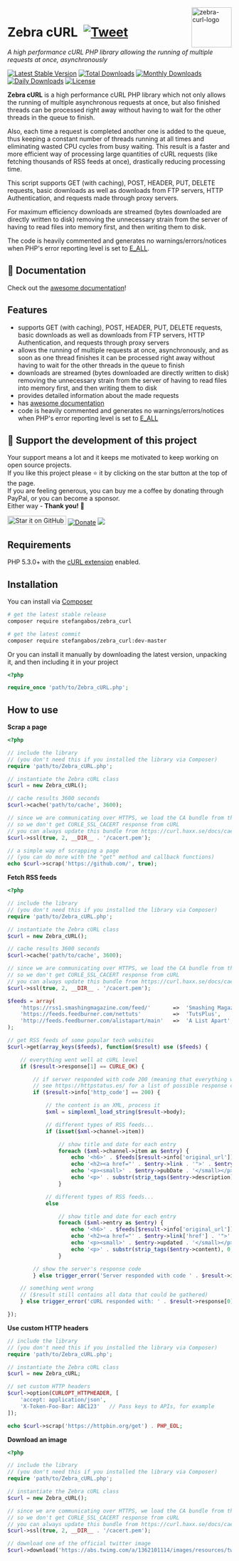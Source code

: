 <img src="https://github.com/stefangabos/zebrajs/blob/master/docs/images/logo.png" alt="zebra-curl-logo" align="right" width="90">

# Zebra cURL &nbsp;[![Tweet](https://img.shields.io/twitter/url/http/shields.io.svg?style=social)](https://twitter.com/intent/tweet?text=A+high+performance+cURL+PHP+library+allowing+the+running+of+multiple+requests+at+once,+asynchronously&url=https://github.com/stefangabos/Zebra_cURL&via=stefangabos)

*A high performance cURL PHP library allowing the running of multiple requests at once, asynchronously*

[![Latest Stable Version](https://poser.pugx.org/stefangabos/zebra_curl/v/stable)](https://packagist.org/packages/stefangabos/zebra_curl) [![Total Downloads](https://poser.pugx.org/stefangabos/zebra_curl/downloads)](https://packagist.org/packages/stefangabos/zebra_curl) [![Monthly Downloads](https://poser.pugx.org/stefangabos/zebra_curl/d/monthly)](https://packagist.org/packages/stefangabos/zebra_curl) [![Daily Downloads](https://poser.pugx.org/stefangabos/zebra_curl/d/daily)](https://packagist.org/packages/stefangabos/zebra_curl) [![License](https://poser.pugx.org/stefangabos/zebra_curl/license)](https://packagist.org/packages/stefangabos/zebra_curl)

**Zebra cURL** is a high performance cURL PHP library which not only allows the running of multiple asynchronous requests at once, but also finished threads can be processed right away without having to wait for the other threads in the queue to finish.

Also, each time a request is completed another one is added to the queue, thus keeping a constant number of threads running at all times and eliminating wasted CPU cycles from busy waiting. This result is a faster and more efficient way of processing large quantities of cURL requests (like fetching thousands of RSS feeds at once), drastically reducing processing time.

This script supports GET (with caching), POST, HEADER, PUT, DELETE requests, basic downloads as well as downloads from FTP servers, HTTP Authentication, and requests made through proxy servers.

For maximum efficiency downloads are streamed (bytes downloaded are directly written to disk) removing the unnecessary strain from the server of having to read files into memory first, and then writing them to disk.

The code is heavily commented and generates no warnings/errors/notices when PHP's error reporting level is set to [E_ALL](https://www.php.net/manual/en/function.error-reporting.php).

## :notebook_with_decorative_cover: Documentation

Check out the [awesome documentation](https://stefangabos.github.io/Zebra_cURL/Zebra_cURL/Zebra_cURL.html)!

## Features

- supports GET (with caching), POST, HEADER, PUT, DELETE requests, basic downloads as well as downloads from FTP servers, HTTP Authentication, and requests through proxy servers
- allows the running of multiple requests at once, asynchronously, and as soon as one thread finishes it can be processed right away without having to wait for the other threads in the queue to finish
- downloads are streamed (bytes downloaded are directly written to disk) removing the unnecessary strain from the server of having to read files into memory first, and then writing them to disk
- provides detailed information about the made requests
- has [awesome documentation](https://stefangabos.github.io/Zebra_cURL/Zebra_cURL/Zebra_cURL.html)
- code is heavily commented and generates no warnings/errors/notices when PHP's error reporting level is set to [E_ALL](https://www.php.net/manual/en/function.error-reporting.php)

## 🎂 Support the development of this project

Your support means a lot and it keeps me motivated to keep working on open source projects.<br>
If you like this project please ⭐ it by clicking on the star button at the top of the page.<br>
If you are feeling generous, you can buy me a coffee by donating through PayPal, or you can become a sponsor.<br>
Either way - **Thank you!** 🎉

[<img src="https://img.shields.io/github/stars/stefangabos/zebra_curl?color=green&label=star%20it%20on%20GitHub" width="132" height="20" alt="Star it on GitHub">](https://github.com/stefangabos/Zebra_cURL) [![Donate](https://img.shields.io/badge/Donate-PayPal-green.svg)](https://www.paypal.com/cgi-bin/webscr?cmd=_s-xclick&hosted_button_id=W6MCFT65DRN64) [<img src="https://img.shields.io/badge/-Sponsor-fafbfc?logo=GitHub%20Sponsors">](https://github.com/sponsors/stefangabos)


## Requirements

PHP 5.3.0+ with the [cURL extension](https://www.php.net/manual/en/curl.installation.php) enabled.

## Installation

You can install via [Composer](https://packagist.org/packages/stefangabos/zebra_curl)

```bash
# get the latest stable release
composer require stefangabos/zebra_curl

# get the latest commit
composer require stefangabos/zebra_curl:dev-master
```

Or you can install it manually by downloading the latest version, unpacking it, and then including it in your project

```php
<?php

require_once 'path/to/Zebra_cURL.php';
```

## How to use

**Scrap a page**

```php
<?php

// include the library
// (you don't need this if you installed the library via Composer)
require 'path/to/Zebra_cURL.php';

// instantiate the Zebra cURL class
$curl = new Zebra_cURL();

// cache results 3600 seconds
$curl->cache('path/to/cache', 3600);

// since we are communicating over HTTPS, we load the CA bundle from the examples folder,
// so we don't get CURLE_SSL_CACERT response from cURL
// you can always update this bundle from https://curl.haxx.se/docs/caextract.html
$curl->ssl(true, 2, __DIR__ . '/cacert.pem');

// a simple way of scrapping a page
// (you can do more with the "get" method and callback functions)
echo $curl->scrap('https://github.com/', true);
```

**Fetch RSS feeds**

```php
<?php

// include the library
// (you don't need this if you installed the library via Composer)
require 'path/to/Zebra_cURL.php';

// instantiate the Zebra cURL class
$curl = new Zebra_cURL();

// cache results 3600 seconds
$curl->cache('path/to/cache', 3600);

// since we are communicating over HTTPS, we load the CA bundle from the examples folder,
// so we don't get CURLE_SSL_CACERT response from cURL
// you can always update this bundle from https://curl.haxx.se/docs/caextract.html
$curl->ssl(true, 2, __DIR__ . '/cacert.pem');

$feeds = array(
    'https://rss1.smashingmagazine.com/feed/'       =>  'Smashing Magazine',
    'https://feeds.feedburner.com/nettuts'          =>  'TutsPlus',
    'http://feeds.feedburner.com/alistapart/main'   =>  'A List Apart',
);

// get RSS feeds of some popular tech websites
$curl->get(array_keys($feeds), function($result) use ($feeds) {

    // everything went well at cURL level
    if ($result->response[1] == CURLE_OK) {

        // if server responded with code 200 (meaning that everything went well)
        // see https://httpstatus.es/ for a list of possible response codes
        if ($result->info['http_code'] == 200) {

            // the content is an XML, process it
            $xml = simplexml_load_string($result->body);

            // different types of RSS feeds...
            if (isset($xml->channel->item))

                // show title and date for each entry
                foreach ($xml->channel->item as $entry) {
                    echo '<h6>' . $feeds[$result->info['original_url']] . '</h6>';
                    echo '<h2><a href="' . $entry->link . '">' . $entry->title . '</a></h2>';
                    echo '<p><small>' . $entry->pubDate . '</small></p>';
                    echo '<p>' . substr(strip_tags($entry->description), 0, 500) . '</p><hr>';
                }

            // different types of RSS feeds...
            else

                // show title and date for each entry
                foreach ($xml->entry as $entry) {
                    echo '<h6>' . $feeds[$result->info['original_url']] . '</h6>';
                    echo '<h2><a href="' . $entry->link['href'] . '">' . $entry->title . '</a></h2>';
                    echo '<p><small>' . $entry->updated . '</small></p>';
                    echo '<p>' . substr(strip_tags($entry->content), 0, 500) . '</p><hr>';
                }

        // show the server's response code
        } else trigger_error('Server responded with code ' . $result->info['http_code'], E_USER_ERROR);

    // something went wrong
    // ($result still contains all data that could be gathered)
    } else trigger_error('cURL responded with: ' . $result->response[0], E_USER_ERROR);

});
```

**Use custom HTTP headers**

```php
// include the library
// (you don't need this if you installed the library via Composer)
require 'path/to/Zebra_cURL.php';

// instantiate the Zebra cURL class
$curl = new Zebra_cURL;

// set custom HTTP headers
$curl->option(CURLOPT_HTTPHEADER, [
    'accept: application/json',
    'X-Token-Foo-Bar: ABC123'   // Pass keys to APIs, for example
]);

echo $curl->scrap('https://httpbin.org/get') . PHP_EOL;
```

**Download an image**

```php
<?php

// include the library
// (you don't need this if you installed the library via Composer)
require 'path/to/Zebra_cURL.php';

// instantiate the Zebra cURL class
$curl = new Zebra_cURL();

// since we are communicating over HTTPS, we load the CA bundle from the examples folder,
// so we don't get CURLE_SSL_CACERT response from cURL
// you can always update this bundle from https://curl.haxx.se/docs/caextract.html
$curl->ssl(true, 2, __DIR__ . '/cacert.pem');

// download one of the official twitter image
$curl->download('https://abs.twimg.com/a/1362101114/images/resources/twitter-bird-callout.png', 'cache');
```
